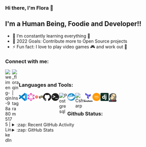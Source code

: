### Hi there, I'm Flora 👋 

## I'm a Human Being, Foodie and Developer!!

- 🌱 I’m constantly learning everything 🤣
- 🥅 2022 Goals: Contribute more to Open Source projects
- ⚡ Fun fact: I love to play video games 🎮 and work out 💪

### Connect with me:
[<img align="left" alt="weimeng-qin-98a805175 | LinkedIn" width="22px" src="https://cdn.jsdelivr.net/npm/simple-icons@v3/icons/linkedin.svg" />][linkedin]
[<img align="left" alt="_floraqin | Instagram" width="22px" src="https://cdn.jsdelivr.net/npm/simple-icons@v3/icons/instagram.svg" />][instagram]
<br />

### Languages and Tools:

[<img align="left" alt="Visual Studio Code" width="26px" src="https://raw.githubusercontent.com/github/explore/80688e429a7d4ef2fca1e82350fe8e3517d3494d/topics/visual-studio-code/visual-studio-code.png" />][linkedin]
[<img align="left" alt="GraphQL" width="26px" src="https://raw.githubusercontent.com/github/explore/80688e429a7d4ef2fca1e82350fe8e3517d3494d/topics/graphql/graphql.png" />][linkedin]
[<img align="left" alt="Git" width="26px" src="https://raw.githubusercontent.com/github/explore/80688e429a7d4ef2fca1e82350fe8e3517d3494d/topics/git/git.png" />][linkedin]
[<img align="left" alt="GitHub" width="26px" src="https://raw.githubusercontent.com/github/explore/78df643247d429f6cc873026c0622819ad797942/topics/github/github.png" />][linkedin]
[<img align="left" alt="Terminal" width="26px" src="https://raw.githubusercontent.com/github/explore/80688e429a7d4ef2fca1e82350fe8e3517d3494d/topics/terminal/terminal.png" />][linkedin]
[<img align="left" alt="Postgresql" width="26px" src="https://user-images.githubusercontent.com/24623425/36042969-f87531d4-0d8a-11e8-9dee-e87ab8c6a9e3.png" />][linkedin]
[<img align="left" alt="Docker" width="26px" src="docker.png" />][linkedin]
[<img align="left" alt="Csharp" width="26px" src="https://encrypted-tbn0.gstatic.com/images?q=tbn:ANd9GcQuJP4P9gy4Xrm6F7B1kaHfJ9ac6eCN6S_O4a9KZxsSxnB1fLRcKQjI3kD0KwVVmRet1G4&usqp=CAU" />][linkedin]
[<img align="left" alt="Terraform" width="29px" src="terraform.png" />][linkedin]
[<img align="left" alt="AWS" width="26px" src="AWS.png" />][linkedin]
[<img align="left" alt="Django" width="26px" src="Django.png" />][linkedin]
[<img align="left" alt="Jenkins" width="26px" src="Jenkins.png" />][linkedin]
<br />
<br />

### Github Status:

<details>
  <summary>:zap: Recent GitHub Activity</summary>
  
<!--START_SECTION:activity-->
❗️ Hey, you are being lazy!
<!--END_SECTION:activity-->

</details>

<details>
  <summary>:zap: GitHub Stats</summary>
  <img align="left" alt="FloraQin's GitHub Stats" src="https://github-readme-stats.vercel.app/api?username=floraqinqvq&show_icons=true&hide_border=true" />
</details>


[instagram]: https://instagram.com/_floraqin
[linkedin]: https://www.linkedin.com/in/weimeng-qin-98a805175/
